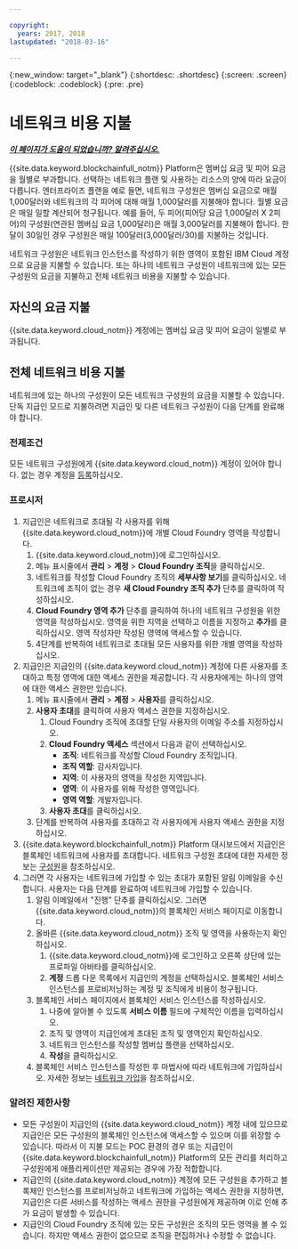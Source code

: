 ```yaml
---

copyright:
  years: 2017, 2018
lastupdated: "2018-03-16"

---
```


{:new_window: target="_blank"}
{:shortdesc: .shortdesc}
{:screen: .screen}
{:codeblock: .codeblock}
{:pre: .pre}

# 네트워크 비용 지불


***[이 페이지가 도움이 되었습니까? 알려주십시오.](https://www.surveygizmo.com/s3/4501493/IBM-Blockchain-Documentation)***


{{site.data.keyword.blockchainfull_notm}} Platform은 멤버십 요금 및 피어 요금을 월별로 부과합니다. 선택하는 네트워크 플랜 및 사용하는 리소스의 양에 따라 요금이 다릅니다.  엔터프라이즈 플랜을 예로 들면, 네트워크 구성원은 멤버십 요금으로 매월 1,000달러와 네트워크의 각 피어에 대해 매월 1,000달러를 지불해야 합니다. 월별 요금은 매일 일할 계산되어 청구됩니다. 예를 들어, 두 피어(피어당 요금 1,000달러 X 2피어)의 구성원(연관된 멤버십 요금 1,000달러)은 매월 3,000달러를 지불해야 합니다. 한 달이 30일인 경우 구성원은 매일 100달러(3,000달러/30)를 지불하는 것입니다.

네트워크 구성원은 네트워크 인스턴스를 작성하기 위한 영역이 포함된 IBM Cloud 계정으로 요금을 지불할 수 있습니다. 또는 하나의 네트워크 구성원이 네트워크에 있는 모든 구성원의 요금을 지불하고 전체 네트워크 비용을 지불할 수 있습니다.


## 자신의 요금 지불
{{site.data.keyword.cloud_notm}} 계정에는 멤버십 요금 및 피어 요금이 일별로 부과됩니다.


## 전체 네트워크 비용 지불
네트워크에 있는 하나의 구성원이 모든 네트워크 구성원의 요금을 지불할 수 있습니다.  단독 지급인 모드로 지불하려면 지급인 및 다른 네트워크 구성원이 다음 단계를 완료해야 합니다.

### 전제조건
모든 네트워크 구성원에게 {{site.data.keyword.cloud_notm}} 계정이 있어야 합니다. 없는 경우 계정을 [등록](https://console.bluemix.net/registration/)하십시오.

### 프로시저
1. 지급인은 네트워크로 초대될 각 사용자를 위해 {{site.data.keyword.cloud_notm}}에 개별 Cloud Foundry 영역을 작성합니다.
   1. {{site.data.keyword.cloud_notm}}에 로그인하십시오.
   2. 메뉴 표시줄에서 **관리** > **계정** > **Cloud Foundry 조직**을 클릭하십시오.
   3. 네트워크를 작성할 Cloud Foundry 조직의 **세부사항 보기**를 클릭하십시오.  네트워크에 조직이 없는 경우 **새 Cloud Foundry 조직 추가** 단추를 클릭하여 작성하십시오.
   4. **Cloud Foundry 영역 추가** 단추를 클릭하여 하나의 네트워크 구성원을 위한 영역을 작성하십시오.  영역을 위한 지역을 선택하고 이름을 지정하고 **추가**를 클릭하십시오.  영역 작성자만 작성된 영역에 액세스할 수 있습니다.
   5. 4단계를 반복하여 네트워크로 초대될 모든 사용자를 위한 개별 영역을 작성하십시오.
2. 지급인은 지급인의 {{site.data.keyword.cloud_notm}} 계정에 다른 사용자를 초대하고 특정 영역에 대한 액세스 권한을 제공합니다.  각 사용자에게는 하나의 영역에 대한 액세스 권한만 있습니다.
   1. 메뉴 표시줄에서 **관리** > **계정** > **사용자**를 클릭하십시오.  
   2. **사용자 초대**를 클릭하여 사용자 액세스 권한을 지정하십시오.
      1. Cloud Foundry 조직에 초대할 단일 사용자의 이메일 주소를 지정하십시오.
      2. **Cloud Foundry 액세스** 섹션에서 다음과 같이 선택하십시오.
         - **조직**: 네트워크를 작성할 Cloud Foundry 조직입니다.
         - **조직 역할**: 감사자입니다.
         - **지역**: 이 사용자의 영역을 작성한 지역입니다.
         - **영역**: 이 사용자를 위해 작성한 영역입니다.
         - **영역 역할**: 개발자입니다.
      3. **사용자 초대**를 클릭하십시오.
   3. 단계를 반복하여 사용자를 초대하고 각 사용자에게 사용자 액세스 권한을 지정하십시오.
3. {{site.data.keyword.blockchainfull_notm}} Platform 대시보드에서 지급인은 블록체인 네트워크에 사용자를 초대합니다. 네트워크 구성원 초대에 대한 자세한 정보는 [구성원](https://console.bluemix.net/docs/services/blockchain/v10_dashboard.html#members)을 참조하십시오.
4. 그러면 각 사용자는 네트워크에 가입할 수 있는 초대가 포함된 알림 이메일을 수신합니다.  사용자는 다음 단계를 완료하여 네트워크에 가입할 수 있습니다.
   1. 알림 이메일에서 "진행" 단추를 클릭하십시오. 그러면 {{site.data.keyword.cloud_notm}}의 블록체인 서비스 페이지로 이동합니다.
   2. 올바른 {{site.data.keyword.cloud_notm}} 조직 및 영역을 사용하는지 확인하십시오.
      1. {{site.data.keyword.cloud_notm}}에 로그인하고 오른쪽 상단에 있는 프로파일 아바타를 클릭하십시오.
      2. **계정** 드롭 다운 목록에서 지급인의 계정을 선택하십시오.  블록체인 서비스 인스턴스를 프로비저닝하는 계정 및 조직에게 비용이 청구됩니다.  
   4. 블록체인 서비스 페이지에서 블록체인 서비스 인스턴스를 작성하십시오.
      1. 나중에 알아볼 수 있도록 **서비스 이름** 필드에 구체적인 이름을 입력하십시오.
      2. 조직 및 영역이 지급인에게 초대된 조직 및 영역인지 확인하십시오.
      3. 네트워크 인스턴스를 작성할 멤버십 플랜을 선택하십시오.
      4. **작성**을 클릭하십시오.
   5. 블록체인 서비스 인스턴스를 작성한 후 마법사에 따라 네트워크에 가입하십시오.  자세한 정보는 [네트워크 가입](https://console.bluemix.net/docs/services/blockchain/get_start.html#joining-a-network)을 참조하십시오.

### 알려진 제한사항
- 모든 구성원이 지급인의 {{site.data.keyword.cloud_notm}} 계정 내에 있으므로 지급인은 모든 구성원의 블록체인 인스턴스에 액세스할 수 있으며 이를 위장할 수 있습니다.  따라서 이 지불 모드는 POC 환경의 경우 또는 지급인이 {{site.data.keyword.blockchainfull_notm}} Platform의 모든 관리를 처리하고 구성원에게 애플리케이션만 제공되는 경우에 가장 적합합니다.  
- 지급인의 {{site.data.keyword.cloud_notm}} 계정에 모든 구성원을 추가하고 블록체인 인스턴스를 프로비저닝하고 네트워크에 가입하는 액세스 권한을 지정하면, 지급인은 다른 서비스를 작성하는 액세스 권한을 구성원에게 제공하며 이로 인해 추가 요금이 발생할 수 있습니다.  
- 지급인의 Cloud Foundry 조직에 있는 모든 구성원은 조직의 모든 영역을 볼 수 있습니다.  하지만 액세스 권한이 없으므로 조직을 편집하거나 수정할 수 없습니다.
